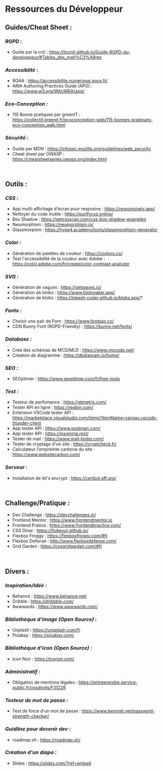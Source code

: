 # Ressources du Développeur

## Guides/Cheat Sheet :

### *RGPD :*
- Guide par la cnil : https://lincnil.github.io/Guide-RGPD-du-developpeur/#Tables_des_mati%C3%A8res

### *Accessiblité :*
- RGAA : https://accessibilite.numerique.gouv.fr/
- ARIA Authoring Practices Guide (APG) : https://www.w3.org/WAI/ARIA/apg/

### *Eco-Conception :*
- 115 Bonne pratiques par greenIT : https://collectif.greenit.fr/ecoconception-web/115-bonnes-pratiques-eco-conception_web.html

### *Sécurité :*
- Guide par MDN : https://infosec.mozilla.org/guidelines/web_security
- Cheat sheet par OWASP : https://cheatsheetseries.owasp.org/index.html

<br>

## Outils :

### *CSS :*
- App multi-affichage d'écran pour resposive : https://responsively.app/
- Nettoyer du code inutile : https://purifycss.online/
- Box Shadow : https://getcssscan.com/css-box-shadow-examples
- Neumorphism : https://neumorphism.io/
- Glassmorpism : https://hype4.academy/tools/glassmorphism-generator

### *Color :*
- Génération de palettes de couleur : https://coolors.co/
- Test l'accessibilité de la couleur avec Adobe : https://color.adobe.com/fr/create/color-contrast-analyzer

### *SVG :*
- Génération de vagues : https://getwaves.io/
- Génération de blobs : https://www.blobmaker.app/
- Génération de blobs : https://lokesh-coder.github.io/blobs.app/?

### *Fonts :*
- Choisir une pair de Font : https://www.fontpair.co/
- CDN Bunny Font (RGPD-Friendly) : https://bunny.net/fonts/

### *Database :*
- Crée des schémas de MCD/MLD : https://www.mocodo.net/
- Création de diagramme : https://dbdiagram.io/home/

### *SEO :*
- SEOptimer : https://www.seoptimer.com/fr/free-tools

### *Test :*
- Testeur de perfomance : https://gtmetrix.com/
- Tester API en ligne : https://reqbin.com/
- Extension VSCode tester API : https://marketplace.visualstudio.com/items?itemName=rangav.vscode-thunder-client
- App tester API : https://www.postman.com/
- App tester API : https://insomnia.rest/
- Tester de mail : https://www.mail-tester.com/
- Tester de cryptage d'un site : https://cryptcheck.fr/
- Calculateur l'empreinte carbone du site : https://www.websitecarbon.com/

### *Serveur :*
- Installation de let's encrypt : https://certbot.eff.org/

<br>

## Challenge/Pratique :
- Dev Challenge : https://devchallenges.io/
- Frontend Mentor : https://www.frontendmentor.io
- Frontend Pratice : https://www.frontendpractice.com/
- CSS Diner : https://flukeout.github.io/
- Flexbox Froggy : https://flexboxfroggy.com/#fr
- Flexbox Defense : http://www.flexboxdefense.com/
- Grid Garden : https://cssgridgarden.com/#fr
<!-- - DOM Event : https://domevents.dev/ -->

<br>

## Divers :

### *Inspiration/Idéé :*
- Behance : https://www.behance.net/
- Dribble : https://dribbble.com/
- Awwwards : https://www.awwwards.com/

### *Bibliothèque d'image (Open Source) :*
- Unplash : https://unsplash.com/fr
- Pixabay : https://pixabay.com/

### *Bibliothèque d'icon (Open Source) :*
- Icon Noir : https://iconoir.com/

### *Administratif :*
- Obligation de mentions légales : https://entreprendre.service-public.fr/vosdroits/F31228

### *Testeur de mot de passe :*
- Test de force d'un mot de passe : https://www.bennish.net/password-strength-checker/

### *Guidline pour devenir dev :*
- roadmap.sh : https://roadmap.sh/

### *Création d'un diapo :*
- Slides : https://slides.com/?ref=embed